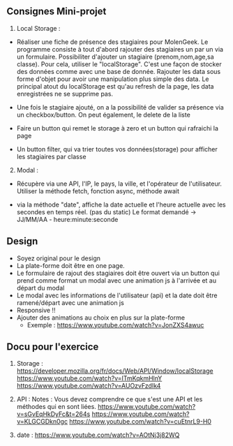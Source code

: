 ## Consignes Mini-projet 
1. Local Storage : 
- Réaliser une fiche de présence des stagiaires pour MolenGeek. Le programme consiste à tout d'abord rajouter des stagiaires un par un via un formulaire. Possibiliter d'ajouter un stagiaire (prenom,nom,age,sa classe). Pour cela, utiliser le "localStorage". C'est une façon de stocker des données comme avec une base de donnée. Rajouter les data sous forme d'objet pour avoir une manipulation plus simple des data. Le principal atout du localStorage est qu'au refresh de la page, les data enregistrées ne se supprime pas. 

- Une fois le stagiaire ajouté, on a la possibilité de valider sa présence via un checkbox/button. On peut également, le delete de la liste

- Faire un button qui remet le storage à zero et un button qui rafraichi la page

- Un button filter, qui va trier toutes vos données(storage) pour afficher les stagiaires par classe

2. Modal : 
- Récupère via une API, l'IP, le pays, la ville, et l'opérateur de l'utilisateur. Utiliser la méthode fetch, fonction async, méthode await

- via la méthode "date", affiche la date actuelle et l'heure actuelle avec les secondes en temps réel. (pas du static) Le format demandé -> JJ/MM/AA - heure:minute:seconde


## Design
- Soyez original pour le design
- La plate-forme doit être en one page. 
- Le formulaire de rajout des stagiaires doit être ouvert via un button qui prend comme format un modal avec une animation js à l'arrivée et au départ du modal
- Le modal avec les informations de l'utilisateur (api) et la date doit être ramené/départ avec une animation js
- Responsive !! 
- Ajouter des animations au choix en plus sur la plate-forme 
    - Exemple : https://www.youtube.com/watch?v=JonZXS4awuc

## Docu pour l'exercice 

1. Storage : 
    https://developer.mozilla.org/fr/docs/Web/API/Window/localStorage
    https://www.youtube.com/watch?v=ITmKqkmHlnY
    https://www.youtube.com/watch?v=AUOzvFzdIk4

2. API : 
    Notes : Vous devez comprendre ce que s'est une API et les méthodes qui en sont liées.
    https://www.youtube.com/watch?v=sGvEqHkDyFc&t=264s
    https://www.youtube.com/watch?v=KLGCGDkn0gc
    https://www.youtube.com/watch?v=cuEtnrL9-H0

3. date : 
    https://www.youtube.com/watch?v=AOtNj3j82WQ


